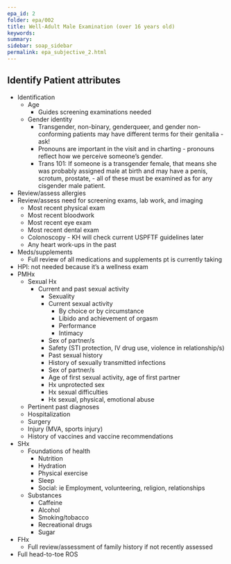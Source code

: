 ```yaml
---
epa_id: 2
folder: epa/002
title: Well-Adult Male Examination (over 16 years old)
keywords: 
summary: 
sidebar: soap_sidebar
permalink: epa_subjective_2.html
---
```


## Identify Patient attributes
- Identification
  - Age
    - Guides screening examinations needed
  - Gender identity 
    - Transgender, non-binary, genderqueer, and gender non-conforming patients may have different terms for their genitalia - ask!
    - Pronouns are important in the visit and in charting - pronouns reflect how we perceive someone’s gender.
    - Trans 101: If someone is a transgender female, that means she was probably assigned male at birth and may have a penis, scrotum, prostate, - all of these must be examined as for any cisgender male patient.
- Review/assess allergies
- Review/assess need for screening exams, lab work, and imaging
  - Most recent physical exam
  - Most recent bloodwork
  - Most recent eye exam
  - Most recent dental exam
  - Colonoscopy - KH will check current USPFTF guidelines later
  - Any heart work-ups in the past
- Meds/supplements
  - Full review of all medications and supplements pt is currently taking
- HPI: not needed because it’s a wellness exam
- PMHx
  - Sexual Hx
    - Current and past sexual activity
      - Sexuality 
      - Current sexual activity
        - By choice or by circumstance
        - Libido and achievement of orgasm
        - Performance
        - Intimacy
      - Sex of partner/s
      - Safety (STI protection, IV drug use, violence in relationship/s)
      - Past sexual history
      - History of sexually transmitted infections
      - Sex of partner/s
      - Age of first sexual activity, age of first partner
      - Hx unprotected sex
      - Hx sexual difficulties
      - Hx sexual, physical, emotional abuse
  - Pertinent past diagnoses
  - Hospitalization
  - Surgery 
  - Injury (MVA, sports injury)
  - History of vaccines and vaccine recommendations
- SHx
  - Foundations of health
    - Nutrition
    - Hydration
    - Physical exercise
    - Sleep 
    - Social: ie Employment, volunteering, religion, relationships
  - Substances
    - Caffeine
    - Alcohol
    - Smoking/tobacco
    - Recreational drugs
    - Sugar
- FHx
  - Full review/assessment of family history if not recently assessed
- Full head-to-toe ROS

